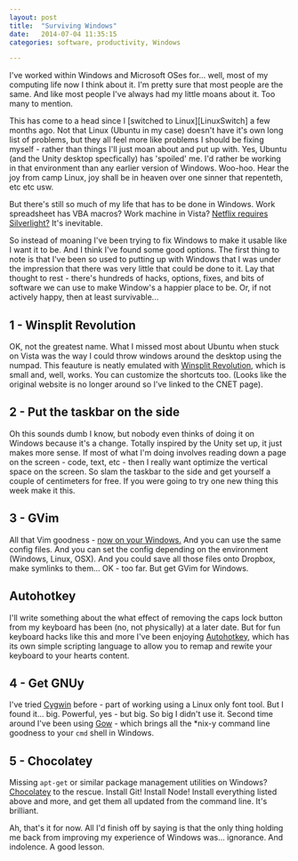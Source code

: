 ```yaml
---
layout: post
title:  "Surviving Windows"
date:   2014-07-04 11:35:15
categories: software, productivity, Windows

---
```


I've worked within Windows and Microsoft OSes for... well, most of my computing life now I think about it. I'm pretty sure that most people are the same. And like most people I've always had my little moans about it. Too many to mention.

This has come to a head since I [switched to Linux][LinuxSwitch] a few months ago. Not that Linux (Ubuntu in my case) doesn't have it's own long list of problems, but they all feel more like problems I should be fixing myself - rather than things I'll just moan about and put up with. Yes, Ubuntu (and the Unity desktop specfically) has 'spoiled' me. I'd rather be working in that environment than any earlier version of Windows. Woo-hoo. Hear the joy from camp Linux, joy shall be in heaven over one sinner that repenteth, etc etc usw.

But there's still so much of my life that has to be done in Windows. Work spreadsheet has VBA macros? Work machine in Vista? [Netflix requires Silverlight?][Netflix] It's inevitable.

So instead of moaning I've been trying to fix Windows to make it usable like I want it to be. And I think I've found some good options. The first thing to note is that I've been so used to putting up with Windows that I was under the impression that there was very little that could be done to it. Lay that thought to rest - there's hundreds of hacks, options, fixes, and bits of software we can use to make Window's a happier place to be. Or, if not actively happy, then at least survivable...

1 - Winsplit Revolution
-----------------------

OK, not the greatest name. What I missed most about Ubuntu when stuck on Vista was the way I could throw windows around the desktop using the numpad. This feauture is neatly emulated with [Winsplit Revolution][WSRev], which is small and, well, works. You can customize the shortcuts too. (Looks like the original website is no longer around so I've linked to the CNET page).

2 - Put the taskbar on the side
-------------------------------

Oh this sounds dumb I know, but nobody even thinks of doing it on Windows because it's a change. Totally inspired by the Unity set up, it just makes more sense. If most of what I'm doing involves reading down a page on the screen - code, text, etc - then I really want optimize the vertical space on the screen. So slam the taskbar to the side and get yourself a couple of centimeters for free. If you were going to try one new thing this week make it this.

3 - GVim
--------

All that Vim goodness - [now on your Windows.][GVimWin] And you can use the same config files. And you can set the config depending on the environment (Windows, Linux, OSX). And you could save all those files onto Dropbox, make symlinks to them... OK - too far. But get GVim for Windows.

Autohotkey
----------

I'll write something about the what effect of removing the caps lock button from
my keyboard has been (no, not physically) at a later date. But for fun keyboard
hacks like this and more I've been enjoying [Autohotkey][AHkey], which has its own simple
scripting language to allow you to remap and rewite your keyboard to your hearts
content.

4 - Get GNUy
------------

I've tried [Cygwin][Cygwin] before - part of working using a Linux only font tool. But I found it... big. Powerful, yes - but big. So big I didn't use it. Second time around I've been using [Gow][Gow] - which brings all the \*nix-y command line goodness to your `cmd` shell in Windows.

5 - Chocolatey
--------------

Missing `apt-get` or similar package management utilities on Windows? [Chocolatey][Chocolatey] to the rescue. Install Git! Install Node! Install everything listed above and more, and get them all updated from the command line. It's brilliant.

Ah, that's it for now. All I'd finish off by saying is that the only thing
holding me back from improving my experience of Windows was... ignorance. And
indolence. A good lesson.

[Gow]: https://github.com/bmatzelle/gow/wiki
[Chocolatey]: http://chocolatey.org/
[WSRev]: http://download.cnet.com/WinSplit-Revolution/3000-2072_4-10971915.html
[GVimWin]: http://www.vim.org/download.php#pc
[AHkey]: http://www.autohotkey.com/
[Netflix]: https://launchpad.net/pipelight
[Cygwin]: https://www.cygwin.com/